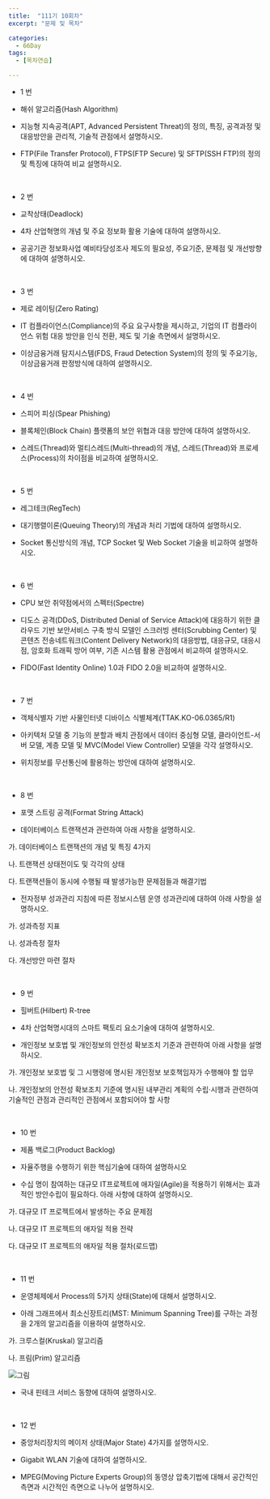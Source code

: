 ```yaml
---
title:  "111기 10회차"
excerpt: "문제 및 목차"

categories:
  - 66Day
tags:
  - [목차연습]

---
```


* 1 번

- 해쉬 알고리즘(Hash Algorithm)

- 지능형 지속공격(APT, Advanced Persistent Threat)의 정의, 특징, 공격과정 및 대응방안을 관리적, 기술적 관점에서 설명하시오.

- FTP(File Transfer Protocol), FTPS(FTP Secure) 및 SFTP(SSH FTP)의 정의 및 특징에 대하여 비교 설명하시오.

​

* 2 번

- 교착상태(Deadlock)

- 4차 산업혁명의 개념 및 주요 정보화 활용 기술에 대하여 설명하시오.

- 공공기관 정보화사업 예비타당성조사 제도의 필요성, 주요기준, 문제점 및 개선방향에 대하여 설명하시오.

​

* 3 번

- 제로 레이팅(Zero Rating) 

- IT 컴플라이언스(Compliance)의 주요 요구사항을 제시하고, 기업의 IT 컴플라이언스 위험 대응 방안을 인식 전환, 제도 및 기술 측면에서 설명하시오.

- 이상금융거래 탐지시스템(FDS, Fraud Detection System)의 정의 및 주요기능, 이상금융거래 판정방식에 대하여 설명하시오.

​

* 4 번

- 스피어 피싱(Spear Phishing)

- 블록체인(Block Chain) 플랫폼의 보안 위협과 대응 방안에 대하여 설명하시오.

- 스레드(Thread)와 멀티스레드(Multi-thread)의 개념, 스레드(Thread)와 프로세스(Process)의 차이점을 비교하여 설명하시오. 

​

* 5 번

- 레그테크(RegTech)

- 대기행렬이론(Queuing Theory)의 개념과 처리 기법에 대하여 설명하시오.

- Socket 통신방식의 개념, TCP Socket 및 Web Socket 기술을 비교하여 설명하시오.

​

* 6 번

- CPU 보안 취약점에서의 스펙터(Spectre)

- 디도스 공격(DDoS, Distributed Denial of Service Attack)에 대응하기 위한 클라우드 기반 보안서비스 구축 방식 모델인 스크러빙 센터(Scrubbing Center) 및 콘텐츠 전송네트워크(Content Delivery Network)의 대응방법, 대응규모, 대응시점, 암호화 트래픽 방어 여부, 기존 시스템 활용 관점에서 비교하여 설명하시오.

- FIDO(Fast Identity Online) 1.0과 FIDO 2.0을 비교하여 설명하시오. 

​

* 7 번

- 객체식별자 기반 사물인터넷 디바이스 식별체계(TTAK.KO-06.0365/R1)

- 아키텍처 모델 중 기능의 분할과 배치 관점에서 데이터 중심형 모델, 클라이언트-서버 모델, 계층 모델 및 MVC(Model View Controller) 모델을 각각 설명하시오.

- 위치정보를 무선통신에 활용하는 방안에 대하여 설명하시오.

​

* 8 번

- 포맷 스트링 공격(Format String Attack)

- 데이터베이스 트랜잭션과 관련하여 아래 사항을 설명하시오.

가. 데이터베이스 트랜잭션의 개념 및 특징 4가지

나. 트랜잭션 상태전이도 및 각각의 상태

다. 트랜잭션들이 동시에 수행될 때 발생가능한 문제점들과 해결기법

- 전자정부 성과관리 지침에 따른 정보시스템 운영 성과관리에 대하여 아래 사항을 설명하시오.

가. 성과측정 지표

나. 성과측정 절차

다. 개선방안 마련 절차

​

* 9 번

- 힐버트(Hilbert) R-tree

- 4차 산업혁명시대의 스마트 팩토리 요소기술에 대하여 설명하시오.

- 개인정보 보호법 및 개인정보의 안전성 확보조치 기준과 관련하여 아래 사항을 설명하시오.

가. 개인정보 보호법 및 그 시행령에 명시된 개인정보 보호책임자가 수행해야 할 업무

나. 개인정보의 안전성 확보조치 기준에 명시된 내부관리 계획의 수립·시행과 관련하여 기술적인 관점과 관리적인 관점에서 포함되어야 할 사항

​

* 10 번

- 제품 백로그(Product Backlog)

- 자율주행을 수행하기 위한 핵심기술에 대하여 설명하시오

- 수십 명이 참여하는 대규모 IT프로젝트에 애자일(Agile)을 적용하기 위해서는 효과적인 방안수립이 필요하다. 아래 사항에 대하여 설명하시오.

가. 대규모 IT 프로젝트에서 발생하는 주요 문제점

나. 대규모 IT 프로젝트의 애자일 적용 전략

다. 대규모 IT 프로젝트의 애자일 적용 절차(로드맵)

​

* 11 번

- 운영체제에서 Process의 5가지 상태(State)에 대해서 설명하시오.

- 아래 그래프에서 최소신장트리(MST: Minimum Spanning Tree)를 구하는 과정을 2개의 알고리즘을 이용하여 설명하시오.

가. 크루스컬(Kruskal) 알고리즘

나. 프림(Prim) 알고리즘

![그림](https://cafeptthumb-phinf.pstatic.net/MjAyMDEwMTFfMTc4/MDAxNjAyMzkzOTQ3MzA4.z5bIwzUXSDEu_WPuAyOx4isaEe9v32ZCfLw7JUpDa8og.Fn-RY4J9cCybpv_HA2mhp8CstOwqyTnO2ysxH9MMEUgg.PNG/image.png?type=w1600)

- 국내 핀테크 서비스 동향에 대하여 설명하시오.

​

* 12 번

- 중앙처리장치의 메이저 상태(Major State) 4가지를 설명하시오.

- Gigabit WLAN 기술에 대하여 설명하시오.

- MPEG(Moving Picture Experts Group)의 동영상 압축기법에 대해서 공간적인 측면과 시간적인 측면으로 나누어 설명하시오.
